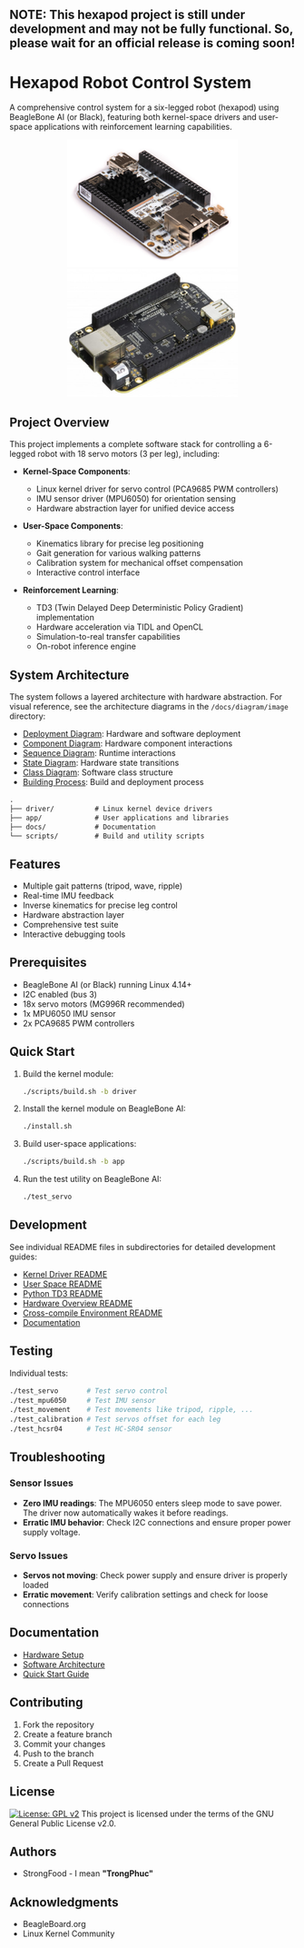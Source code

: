 ## NOTE: This hexapod project is still under development and may not be fully functional. So, please wait for an official release is coming soon!

# Hexapod Robot Control System

A comprehensive control system for a six-legged robot (hexapod) using BeagleBone AI (or Black), featuring both kernel-space drivers and user-space applications with reinforcement learning capabilities.

<div align="center">
  <img src="docs/component/beaglebone/AI/overview.png" width="300"/>
  <img src="docs/component/beaglebone/Black/overview.png" width="300"/>
</div>

## Project Overview

This project implements a complete software stack for controlling a 6-legged robot with 18 servo motors (3 per leg), including:

- **Kernel-Space Components**:
  - Linux kernel driver for servo control (PCA9685 PWM controllers)
  - IMU sensor driver (MPU6050) for orientation sensing
  - Hardware abstraction layer for unified device access
  
- **User-Space Components**: 
  - Kinematics library for precise leg positioning
  - Gait generation for various walking patterns
  - Calibration system for mechanical offset compensation
  - Interactive control interface

- **Reinforcement Learning**:
  - TD3 (Twin Delayed Deep Deterministic Policy Gradient) implementation
  - Hardware acceleration via TIDL and OpenCL
  - Simulation-to-real transfer capabilities
  - On-robot inference engine

## System Architecture

The system follows a layered architecture with hardware abstraction. For visual reference, see the architecture diagrams in the `/docs/diagram/image` directory:

- [Deployment Diagram](docs/diagram/image/deployment.png): Hardware and software deployment
- [Component Diagram](docs/diagram/image/component.png): Hardware component interactions
- [Sequence Diagram](docs/diagram/image/sequence.png): Runtime interactions
- [State Diagram](docs/diagram/image/state.png): Hardware state transitions
- [Class Diagram](docs/diagram/image/class.png): Software class structure
- [Building Process](docs/diagram/image/building.png): Build and deployment process

```t
.
├── driver/          # Linux kernel device drivers
├── app/             # User applications and libraries
├── docs/            # Documentation
└── scripts/         # Build and utility scripts
```

## Features

- Multiple gait patterns (tripod, wave, ripple)
- Real-time IMU feedback
- Inverse kinematics for precise leg control
- Hardware abstraction layer
- Comprehensive test suite
- Interactive debugging tools

## Prerequisites

- BeagleBone AI (or Black) running Linux 4.14+
- I2C enabled (bus 3)
- 18x servo motors (MG996R recommended)
- 1x MPU6050 IMU sensor
- 2x PCA9685 PWM controllers

## Quick Start

1. Build the kernel module:
   ```bash
   ./scripts/build.sh -b driver
   ```

2. Install the kernel module on BeagleBone AI:
   ```bash
   ./install.sh
   ```

3. Build user-space applications:
   ```bash
   ./scripts/build.sh -b app
   ```

4. Run the test utility on BeagleBone AI:
   ```bash
   ./test_servo
   ```

## Development

See individual README files in subdirectories for detailed development guides:
- [Kernel Driver README](driver/README.md)
- [User Space README](app/README.md)
- [Python TD3 README](pytd3/README.md)
- [Hardware Overview README](hardware/README.md)
- [Cross-compile Environment README](docker/README.md)
- [Documentation](docs/README.md)

## Testing

Individual tests:
```bash
./test_servo       # Test servo control
./test_mpu6050     # Test IMU sensor
./test_movement    # Test movements like tripod, ripple, ...
./test_calibration # Test servos offset for each leg
./test_hcsr04      # Test HC-SR04 sensor
```

## Troubleshooting

### Sensor Issues
- **Zero IMU readings**: The MPU6050 enters sleep mode to save power. The driver now automatically wakes it before readings.
- **Erratic IMU behavior**: Check I2C connections and ensure proper power supply voltage.

### Servo Issues
- **Servos not moving**: Check power supply and ensure driver is properly loaded
- **Erratic movement**: Verify calibration settings and check for loose connections

## Documentation

- [Hardware Setup](docs/overview/hardware.md)
- [Software Architecture](docs/overview/architecture.md)
- [Quick Start Guide](docs/overview/quickstart.md)

## Contributing

1. Fork the repository
2. Create a feature branch
3. Commit your changes
4. Push to the branch
5. Create a Pull Request

## License

[![License: GPL v2](https://img.shields.io/badge/License-GPL%20v2-blue.svg)](LICENSE)
This project is licensed under the terms of the GNU General Public License v2.0.

## Authors

- StrongFood - I mean **"TrongPhuc"**

## Acknowledgments

- BeagleBoard.org
- Linux Kernel Community
